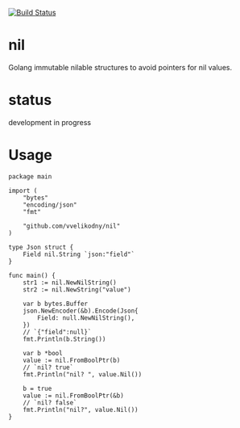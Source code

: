 [![Build Status](https://travis-ci.com/vvelikodny/nil.svg?branch=main)](https://travis-ci.com/vvelikodny/nil)

# nil
Golang immutable nilable structures to avoid pointers for nil values.

# status

development in progress

# Usage

```golang
package main

import (
	"bytes"
	"encoding/json"
	"fmt"

	"github.com/vvelikodny/nil"
)

type Json struct {
	Field nil.String `json:"field"`
}

func main() {
    str1 := nil.NewNilString()
    str2 := nil.NewString("value")
    
    var b bytes.Buffer
    json.NewEncoder(&b).Encode(Json{
        Field: null.NewNilString(),
    })
    // `{"field":null}`
    fmt.Println(b.String())
    
    var b *bool
    value := nil.FromBoolPtr(b)
    // `nil? true`
    fmt.Println("nil? ", value.Nil())
    
    b = true
    value := nil.FromBoolPtr(&b)
    // `nil? false`
    fmt.Println("nil?", value.Nil())
}
```
